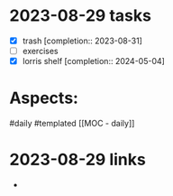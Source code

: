 
# 2023-08-29 tasks

- [x] trash  [completion:: 2023-08-31]
- [ ] exercises
- [x] lorris shelf  [completion:: 2024-05-04]

# Aspects:
#daily #templated
[[MOC - daily]]

# 2023-08-29 links
- 


